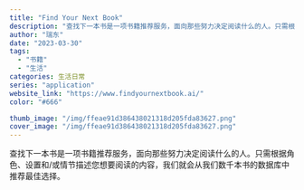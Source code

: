 ```yaml
---
title: "Find Your Next Book"
description: "查找下一本书是一项书籍推荐服务，面向那些努力决定阅读什么的人。只需根据角色、设置和/或情节描述您想要阅读的内容，我们就会"
author: "瑞东"
date: "2023-03-30"
tags:
  - "书籍"
  - "生活"
categories: 生活日常
series: "application"
website_link: "https://www.findyournextbook.ai/"
color: "#666"

thumb_image: "/img/ffeae91d386438021318d205fda83627.png"
cover_image: "/img/ffeae91d386438021318d205fda83627.png"
---
```


查找下一本书是一项书籍推荐服务，面向那些努力决定阅读什么的人。只需根据角色、设置和/或情节描述您想要阅读的内容，我们就会从我们数千本书的数据库中推荐最佳选择。 